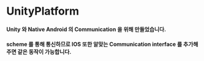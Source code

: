 # UnityPlatform

#### Unity 와 Native Android 의 Communication 을 위해 만들었습니다.

#### scheme 를 통해 통신하므로 IOS 또한 알맞는 Communication interface 를 추가해주면 같은 동작이 가능합니다.
